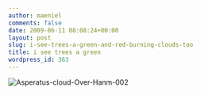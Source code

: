 ```yaml
---
author: maeniel
comments: false
date: 2009-06-11 08:08:24+00:00
layout: post
slug: i-see-trees-a-green-and-red-burning-clouds-too
title: i see trees a green
wordpress_id: 363
---
```


![Asperatus-cloud-Over-Hanm-002](http://maeniel.files.wordpress.com/2009/06/asperatus-cloud-over-hanm-0021.jpg)
